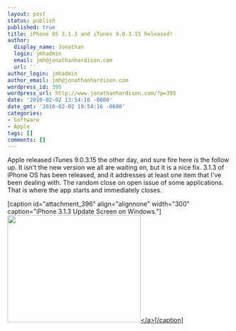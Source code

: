 ```yaml
---
layout: post
status: publish
published: true
title: iPhone OS 3.1.3 and iTunes 9.0.3.15 Released!
author:
  display_name: Jonathan
  login: jmhadmin
  email: jmh@jonathanhardison.com
  url: ''
author_login: jmhadmin
author_email: jmh@jonathanhardison.com
wordpress_id: 395
wordpress_url: http://www.jonathanhardison.com/?p=395
date: '2010-02-02 13:54:16 -0600'
date_gmt: '2010-02-02 19:54:16 -0600'
categories:
- Software
- Apple
tags: []
comments: []
---
```

<p>Apple released iTunes 9.0.3.15 the other day, and sure fire here is the follow up. It isn't the new version we all are waiting on, but it is a nice fix. 3.1.3 of iPhone OS has been released, and it addresses at least one item that I've been dealing with. The random close on open issue of some applications. That is where the app starts and immediately closes.</p>
<p>[caption id="attachment_396" align="alignnone" width="300" caption="iPhone 3.1.3 Update Screen on Windows."]<a href="http:&#47;&#47;www.jonathanhardison.com&#47;wp-content&#47;uploads&#47;2010&#47;02&#47;iphon3.1.3.png"><img class="size-medium wp-image-396 " style="border: 0px initial initial;" title="iphon3.1.3" src="http:&#47;&#47;www.jonathanhardison.com&#47;wp-content&#47;uploads&#47;2010&#47;02&#47;iphon3.1.3-300x241.png" alt="" width="300" height="241" &#47;><&#47;a>[&#47;caption]</p>
